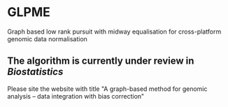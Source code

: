 # GLPME

Graph based low rank pursuit with midway equalisation for cross-platform genomic data normalisation

## The algorithm is currently under review in _Biostatistics_

Please site the website with title "A graph-based method for genomic analysis – data integration with bias correction"

